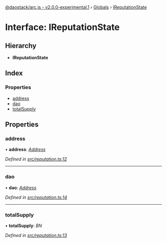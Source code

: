 [@daostack/arc.js - v2.0.0-experimental.1](../README.md) › [Globals](../globals.md) › [IReputationState](ireputationstate.md)

# Interface: IReputationState

## Hierarchy

* **IReputationState**

## Index

### Properties

* [address](ireputationstate.md#address)
* [dao](ireputationstate.md#dao)
* [totalSupply](ireputationstate.md#totalsupply)

## Properties

###  address

• **address**: *[Address](../globals.md#address)*

*Defined in [src/reputation.ts:12](https://github.com/daostack/arc.js/blob/6c661ff/src/reputation.ts#L12)*

___

###  dao

• **dao**: *[Address](../globals.md#address)*

*Defined in [src/reputation.ts:14](https://github.com/daostack/arc.js/blob/6c661ff/src/reputation.ts#L14)*

___

###  totalSupply

• **totalSupply**: *BN*

*Defined in [src/reputation.ts:13](https://github.com/daostack/arc.js/blob/6c661ff/src/reputation.ts#L13)*
